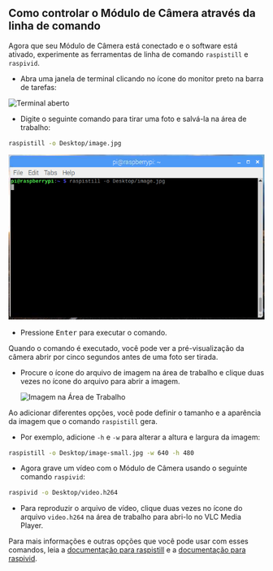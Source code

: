 ## Como controlar o Módulo de Câmera através da linha de comando

Agora que seu Módulo de Câmera está conectado e o software está ativado, experimente as ferramentas de linha de comando `raspistill` e `raspivid`.

- Abra uma janela de terminal clicando no ícone do monitor preto na barra de tarefas:

![Terminal aberto](images/open-terminal-annotated.png)

- Digite o seguinte comando para tirar uma foto e salvá-la na área de trabalho:

```bash
raspistill -o Desktop/image.jpg
```

![comando raspistill inserido no terminal](images/raspistill-image.png)

- Pressione <kbd>Enter</kbd> para executar o comando.

Quando o comando é executado, você pode ver a pré-visualização da câmera abrir por cinco segundos antes de uma foto ser tirada.

- Procure o ícone do arquivo de imagem na área de trabalho e clique duas vezes no ícone do arquivo para abrir a imagem.

    ![Imagem na Área de Trabalho](images/desktop-annotated.png)

Ao adicionar diferentes opções, você pode definir o tamanho e a aparência da imagem que o comando `raspistill` gera.

- Por exemplo, adicione `-h` e `-w` para alterar a altura e largura da imagem:

```bash
raspistill -o Desktop/image-small.jpg -w 640 -h 480
```

- Agora grave um vídeo com o Módulo de Câmera usando o seguinte comando `raspivid`:

```bash
raspivid -o Desktop/video.h264
```

- Para reproduzir o arquivo de vídeo, clique duas vezes no ícone do arquivo `video.h264` na área de trabalho para abri-lo no VLC Media Player.

Para mais informações e outras opções que você pode usar com esses comandos, leia a [documentação para raspistill](https://www.raspberrypi.org/documentation/usage/camera/raspicam/raspistill.md) e a [documentação para raspivid](https://www.raspberrypi.org/documentation/usage/camera/raspicam/raspivid.md).

